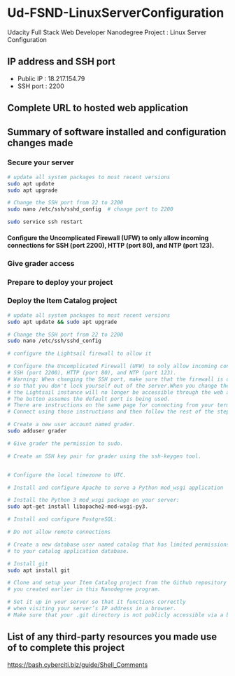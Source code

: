 # Ud-FSND-LinuxServerConfiguration
Udacity Full Stack Web Developer Nanodegree Project : Linux Server Configuration

## IP address and SSH port
* Public IP : 18.217.154.79
* SSH port : 2200

## Complete URL to hosted web application


## Summary of software installed and configuration changes made

### Secure your server
```bash
# update all system packages to most recent versions
sudo apt update
sudo apt upgrade

# Change the SSH port from 22 to 2200
sudo nano /etc/ssh/sshd_config  # change port to 2200

sudo service ssh restart


```


#### Configure the Uncomplicated Firewall (UFW) to only allow incoming connections for SSH (port 2200), HTTP (port 80), and NTP (port 123).

### Give grader access

### Prepare to deploy your project

### Deploy the Item Catalog project

```bash
# update all system packages to most recent versions
sudo apt update && sudo apt upgrade

# Change the SSH port from 22 to 2200
sudo nano /etc/ssh/sshd_config

# configure the Lightsail firewall to allow it

# Configure the Uncomplicated Firewall (UFW) to only allow incoming connections for 
# SSH (port 2200), HTTP (port 80), and NTP (port 123).
# Warning: When changing the SSH port, make sure that the firewall is open for port 2200 first, 
# so that you don't lock yourself out of the server.When you change the SSH port, 
# the Lightsail instance will no longer be accessible through the web app 'Connect using SSH' button. 
# The button assumes the default port is being used. 
# There are instructions on the same page for connecting from your terminal to the instance. 
# Connect using those instructions and then follow the rest of the steps.

# Create a new user account named grader.
sudo adduser grader

# Give grader the permission to sudo.

# Create an SSH key pair for grader using the ssh-keygen tool.


# Configure the local timezone to UTC.

# Install and configure Apache to serve a Python mod_wsgi application

# Install the Python 3 mod_wsgi package on your server: 
sudo apt-get install libapache2-mod-wsgi-py3.

# Install and configure PostgreSQL:

# Do not allow remote connections

# Create a new database user named catalog that has limited permissions 
# to your catalog application database.

# Install git
sudo apt install git

# Clone and setup your Item Catalog project from the Github repository 
# you created earlier in this Nanodegree program.

# Set it up in your server so that it functions correctly 
# when visiting your server’s IP address in a browser. 
# Make sure that your .git directory is not publicly accessible via a browser!
```


## List of any third-party resources you made use of to complete this project
https://bash.cyberciti.biz/guide/Shell_Comments
